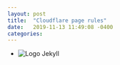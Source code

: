 ```yaml
---
layout: post
title:  "Cloudflare page rules"
date:   2019-11-13 11:49:08 -0400
categories:
---
```


- ![Logo Jekyll](http://memofil.github.io/assets/images/categories/jekyll-logo.png)